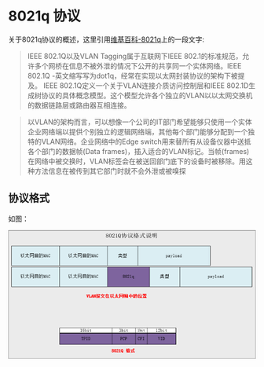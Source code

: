 # 8021q 协议

关于8021q协议的概述，这里引用[维基百科-8021q](https://zh.wikipedia.org/wiki/IEEE_802.1Q)上的一段文字:

   
>IEEE 802.1Q以及VLAN Tagging属于互联网下IEEE 802.1的标准规范，允许多个网桥在信息不被外泄的情况下公开的共享同一个实体网络。IEEE 802.1Q -英文缩写写为dot1q，经常在实现以太网封装协议的架构下被提及。
IEEE 802.1Q定义一个关于VLAN连接介质访问控制层和IEEE 802.1D生成树协议的具体概念模型。这个模型允许各个独立的VLAN以以太网交换机的数据链路层或路由器互相连接。 

>以VLAN的架构而言，可以想像一个公司的IT部门希望能够只使用一个实体企业网络端以提供个别独立的逻辑网络端，其他每个部门能够分配到一个独特的VLAN网络。企业网络中的Edge switch用来替所有从设备仪器中送抵各个部门的数据帧(Data frames)，插入适合的VLAN标记。当帧(frames)在网络中被交换时，VLAN标签会在被送回部门底下的设备时被移除。用这种方法信息在被传到其它部门时就不会外泄或被嗅探

## 协议格式

如图：

![协议格式](./images/8021q.png)

